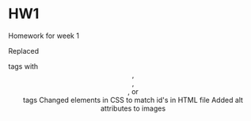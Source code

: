 # HW1
Homework for week 1

Replaced <div> tags with <header>, <footer>, <section>, or <article> tags
Changed elements in CSS to match id's in HTML file
Added alt attributes to images